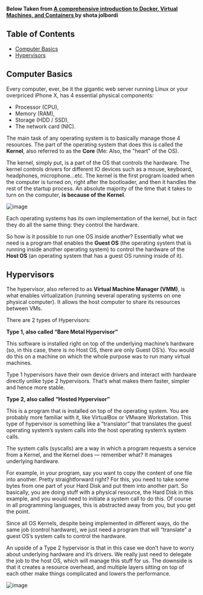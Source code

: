 **Below Taken from [A comprehensive introduction to Docker, Virtual Machines, and Containers
](https://www.freecodecamp.org/news/comprehensive-introductory-guide-to-docker-vms-and-containers-4e42a13ee103/) by shota jolbordi**

## Table of Contents
* [Computer Basics](https://github.com/abudri/Docker/new/main#computer-basics)
* [Hypervisors](https://github.com/abudri/Docker/blob/main/VMs.md#hypervisors)

## Computer Basics

Every computer, ever, be it the gigantic web server running Linux or your overpriced iPhone X, has 4 essential physical components:

* Processor (CPU),
* Memory (RAM),
* Storage (HDD / SSD),
* The network card (NIC).

The main task of any operating system is to basically manage those 4 resources. The part of the operating system that does this is called the **Kernel**, also referred to as the **Core** (Me: Also, the "heart" of the OS).

The kernel, simply put, is a part of the OS that controls the hardware. The kernel controls drivers for different IO devices such as a mouse, keyboard, headphones, microphone…etc. The kernel is the first program loaded when the computer is turned on, right after the bootloader, and then it handles the rest of the startup process. An absolute majority of the time that it takes to turn on the computer, **is because of the Kernel**.

![image](https://user-images.githubusercontent.com/17362519/111316969-172d4500-863a-11eb-98c0-7767a7f06d10.png)

Each operating systems has its own implementation of the kernel, but in fact they do all the same thing: they control the hardware.

So how is it possible to run one OS inside another? Essentially what we need is a program that enables the **Guest OS** (the operating system that is running inside another operating system) to control the hardware of the **Host OS** (an operating system that has a guest OS running inside of it).

## Hypervisors

The hypervisor, also referred to as **Virtual Machine Manager (VMM)**, is what enables virtualization (running several operating systems on one physical computer). It allows the host computer to share its resources between VMs.

There are 2 types of Hypervisors:

**Type 1, also called “Bare Metal Hypervisor”**

This software is installed right on top of the underlying machine’s hardware (so, in this case, there is no Host OS, there are only Guest OS’s). You would do this on a machine on which the whole purpose was to run many virtual machines.

Type 1 hypervisors have their own device drivers and interact with hardware directly unlike type 2 hypervisors. That’s what makes them faster, simpler and hence more stable.

**Type 2, also called “Hosted Hypervisor”**

This is a program that is installed on top of the operating system. You are probably more familiar with it, like VirtualBox or VMware Workstation. This type of hypervisor is something like a “translator” that translates the guest operating system’s system calls into the host operating system’s system calls.

The system calls (syscalls) are a way in which a program requests a service from a Kernel, and the Kernel does — remember what? It manages underlying hardware.

For example, in your program, say you want to copy the content of one file into another. Pretty straightforward right? For this, you need to take some bytes from one part of your Hard Disk and put them into another part. So basically, you are doing stuff with a physical resource, the Hard Disk in this example, and you would need to initiate a system call to do this. Of course in all programming languages, this is abstracted away from you, but you get the point.

Since all OS Kernels, despite being implemented in different ways, do the same job (control hardware), we just need a program that will “translate” a guest OS’s system calls to control the hardware.

An upside of a Type 2 hypervisor is that in this case we don’t have to worry about underlying hardware and it’s drivers. We really just need to delegate the job to the host OS, which will manage this stuff for us. The downside is that it creates a resource overhead, and multiple layers sitting on top of each other make things complicated and lowers the performance.

![image](https://user-images.githubusercontent.com/17362519/111483715-6e4f1a80-870b-11eb-977b-ab4bd3eca888.png)


